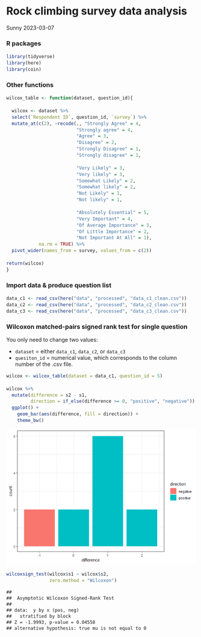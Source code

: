 Rock climbing survey data analysis
================
Sunny
2023-03-07

### R packages

``` r
library(tidyverse)
library(here)
library(coin)
```

### Other functions

``` r
wilcox_table <- function(dataset, question_id){
  
  wilcox <- dataset %>%
  select(`Respondent ID`, question_id, `survey`) %>%
  mutate_at(c(2), ~recode(., "Strongly Agree" = 4,
                          "Strongly agree" = 4,
                          "Agree" = 3,
                          "Disagree" = 2,
                          "Strongly Disagree" = 1,
                          "Strongly disagree" = 1,
                          
                          "Very Likely" = 3,
                          "Very likely" = 3,
                          "Somewhat Likely" = 2,
                          "Somewhat likely" = 2,
                          "Not Likely" = 1,
                          "Not likely" = 1,
                          
                          "Absolutely Essential" = 5,
                          "Very Important" = 4,
                          "Of Average Importance" = 3,
                          "Of Little Importance" = 2,
                          "Not Important At All" = 1),
            na.rm = TRUE) %>%
  pivot_wider(names_from = survey, values_from = c(2)) 

return(wilcox)
}
```

### Import data & produce question list

``` r
data_c1 <- read_csv(here("data", "processed", "data_c1_clean.csv"))
data_c2 <- read_csv(here("data", "processed", "data_c2_clean.csv"))
data_c3 <- read_csv(here("data", "processed", "data_c3_clean.csv"))
```

### Wilcoxon matched-pairs signed rank test for single question

You only need to change two values:

-   `dataset` = either `data_c1`, `data_c2`, or `data_c3`
-   `quesiton_id` = numerical value, which corresponds to the column
    number of the .csv file.

``` r
wilcox <- wilcox_table(dataset = data_c1, question_id = 5)

wilcox %>%
  mutate(difference = s2 - s1,
         direction = if_else(difference >= 0, "positive", "negative")) %>%
  ggplot() +
    geom_bar(aes(difference, fill = direction)) +
    theme_bw()
```

![](rock_climbing_analysis_files/figure-gfm/unnamed-chunk-4-1.png)<!-- -->

``` r
wilcoxsign_test(wilcox$s1 ~ wilcox$s2, 
                zero.method = "Wilcoxon")
```

    ## 
    ##  Asymptotic Wilcoxon Signed-Rank Test
    ## 
    ## data:  y by x (pos, neg) 
    ##   stratified by block
    ## Z = -1.9993, p-value = 0.04558
    ## alternative hypothesis: true mu is not equal to 0
